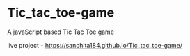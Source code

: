 # Tic_tac_toe-game
A javaScript based Tic Tac Toe game

live project - https://sanchita184.github.io/Tic_tac_toe-game/
